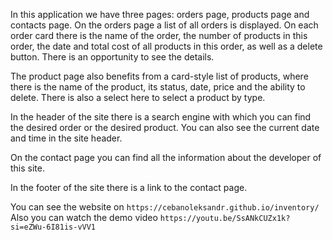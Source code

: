 In this application we have three pages: orders page, products page and contacts page. On the orders page a list of all orders is displayed. On each order card there is the name of the order, the number of products in this order, the date and total cost of all products in this order, as well as a delete button. There is an opportunity to see the details. 

The product page also benefits from a card-style list of products, where there is the name of the product, its status, date, price and the ability to delete. There is also a select here to select a product by type. 

In the header of the site there is a search engine with which you can find the desired order or the desired product. You can also see the current date and time in the site header. 

On the contact page you can find all the information about the developer of this site.

In the footer of the site there is a link to the contact page.

You can see the website on `https://cebanoleksandr.github.io/inventory/`
Also you can watch the demo video `https://youtu.be/SsANkCUZx1k?si=eZWu-6I81is-vVV1`

